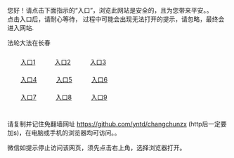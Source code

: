 您好！请点击下面指示的“入口”，浏览此网站是安全的，且为您带来平安。。 <br/>
点击入口后，请耐心等待， 过程中可能会出现无法打开的提示，请忽略，最终会进入网站. </br>

法轮大法在长春<br/>
<div style="padding:10px"><a style="margin:20px" target="_blank" href="https://d1lxtmqxts83yf.cloudfront.net/2Qpsp?ipszqvls" id="ccLink1" rel="nofollow">入口1</a> <a target="_blank" style="margin:20px" href="https://d2lud2sm7b3czs.cloudfront.net/2Qpsp?lmodsgcm" id="ccLink2" rel="nofollow">入口2</a> <a style="margin:20px" target="_blank" href="https://d1ry01h9ivsp0s.cloudfront.net/2Qpsp?ddeiwk" id="ccLink3" rel="nofollow">入口3</a></div>

<div style="padding:10px" ><a style="margin:20px" target="_blank" href="https://d1lxtmqxts83yf.cloudfront.net/2Qpsp?ipszqvls" id="ccLink4" rel="nofollow">入口4</a> <a style="margin:20px" href="https://d2lud2sm7b3czs.cloudfront.net/2Qpsp?lmodsgcm" target="_blank" id="ccLink5" rel="nofollow">入口5</a> <a style="margin:20px" href="https://d1ry01h9ivsp0s.cloudfront.net/2Qpsp?ddeiwk" target="_blank" id="ccLink6" rel="nofollow">入口6</a></div>

<div style="padding:10px"><a style="margin:20px" target="_blank" href="https://d1lxtmqxts83yf.cloudfront.net/2Qpsp?ipszqvls" id="ccLink7" rel="nofollow">入口7</a> <a style="margin:20px" href="https://d2lud2sm7b3czs.cloudfront.net/2Qpsp?lmodsgcm" target="_blank" id="ccLink8" rel="nofollow">入口8</a> <a style="margin:20px" target="_blank" href="https://d1ry01h9ivsp0s.cloudfront.net/2Qpsp?ddeiwk" id="ccLink9" rel="nofollow">入口9</a></div>

<br/>



请复制并记住免翻墙网址 https://github.com/yntd/changchunzx (http后一定要加s)，在电脑或手机的浏览器均可访问。。<br/>

微信如提示停止访问该网页，须先点击右上角，选择浏览器打开。
